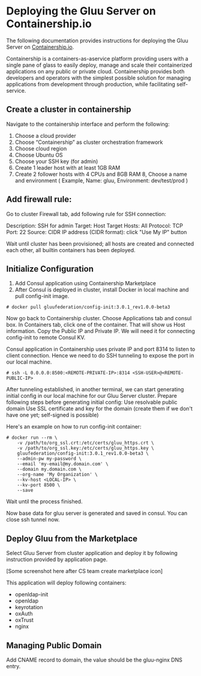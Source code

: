 # Deploying the Gluu Server on Containership.io 

The following documentation provides instructions for deploying the Gluu Server on [Containership.io](https://containership.io).

Containership is a containers-as-aservice platform providing users with a single pane of glass to easily deploy, manage and scale their containerized applications on any public or private cloud. Containership provides both developers and operators with the simplest possible solution for managing applications from development through production, while facilitating self-service. 

## Create a cluster in containership

Navigate to the containership interface and perform the following:

1. Choose a cloud provider
2. Choose “Containership” as cluster orchestration framework
3. Choose cloud region
4. Choose Ubuntu OS
5. Choose your SSH key (for admin)
6. Create 1 leader host with at least 1GB RAM
7. Create 2 follower hosts with 4 CPUs and 8GB RAM
8, Choose a name and environment  ( Example, Name: gluu, Environment: dev/test/prod )

## Add firewall rule:

Go to cluster Firewall tab, add following rule for SSH connection:

Description: SSH for admin
Target: Host
Target Hosts: All
Protocol: TCP
Port: 22
Source: CIDR
IP address (CIDR format): click "Use My IP" button

Wait until cluster has been provisioned; all hosts are created and connected each other, all builtin containers has been deployed.

## Initialize Configuration

1. Add Consul application using Containership Marketplace
2. After Consul is deployed in cluster, install Docker in local machine and pull config-init image.

`# docker pull gluufederation/config-init:3.0.1_rev1.0.0-beta3`

Now go back to Containership cluster. Choose Applications tab and consul box. In Containers tab, click one of the container. That will show us Host information. Copy the Public IP and Private IP. We will need it for connecting config-init to remote Consul KV.

Consul application in Containership uses private IP and port 8314 to listen to client connection. Hence we need to do SSH tunneling to expose the port in our local machine.

`# ssh -L 0.0.0.0:8500:<REMOTE-PRIVATE-IP>:8314 <SSH-USER>@<REMOTE-PUBLIC-IP>`

After tunneling established, in another terminal, we can start generating initial config in our local machine for our Gluu Server cluster.
Prepare following steps before generating initial config:
Use resolvable public domain
Use SSL certificate and key for the domain (create them if we don't have one yet; self-signed is possible)

Here's an example on how to run config-init container:

```
# docker run --rm \
    -v /path/to/org_ssl.crt:/etc/certs/gluu_https.crt \
    -v /path/to/org_ssl.key:/etc/certs/gluu_https.key \
    gluufederation/config-init:3.0.1_rev1.0.0-beta3 \
    --admin-pw my-password \
    --email 'my-email@my.domain.com' \
    --domain my.domain.com \
    --org-name 'My Organization' \
    --kv-host <LOCAL-IP> \
    --kv-port 8500 \
    --save
```

Wait until the process finished.

Now base data for gluu server is generated and saved in consul.
You can close ssh tunnel now.

## Deploy Gluu from the Marketplace

Select Gluu Server from cluster application and deploy it by following instruction provided by application page.

[Some screenshot here after CS team create marketplace icon]


This application will deploy following containers:

- openldap-init   
- openldap    
- keyrotation    
- oxAuth    
- oxTrust    
- nginx    

## Managing Public Domain

Add CNAME record to domain, the value should be the gluu-nginx DNS entry.
